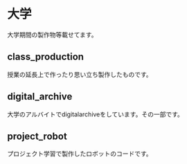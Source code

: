 # 大学
大学期間の製作物等載せてます。

## class_production
授業の延長上で作ったり思い立ち製作したものです。

## digital_archive
大学のアルバイトでdigitalarchiveをしています。その一部です。

## project_robot
プロジェクト学習で製作したロボットのコードです。
